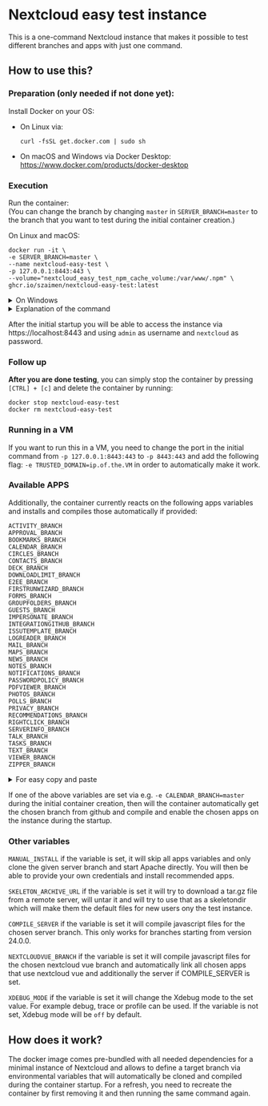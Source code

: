 # Nextcloud easy test instance
This is a one-command Nextcloud instance that makes it possible to test different branches and apps with just one command.

## How to use this?

### Preparation (only needed if not done yet):
Install Docker on your OS:
- On Linux via:
    ```shell
    curl -fsSL get.docker.com | sudo sh
    ```
- On macOS and Windows via Docker Desktop:
https://www.docker.com/products/docker-desktop 

### Execution
Run the container:  
(You can change the branch by changing `master` in `SERVER_BRANCH=master` to the branch that you want to test during the initial container creation.)

On Linux and macOS:
```
docker run -it \
-e SERVER_BRANCH=master \
--name nextcloud-easy-test \
-p 127.0.0.1:8443:443 \
--volume="nextcloud_easy_test_npm_cache_volume:/var/www/.npm" \
ghcr.io/szaimen/nextcloud-easy-test:latest
```

<details>
<summary>On Windows</summary>

```
docker run -it ^
-e SERVER_BRANCH=master ^
--name nextcloud-easy-test ^
-p 127.0.0.1:8443:443 ^
--volume="nextcloud_easy_test_npm_cache_volume:/var/www/.npm" ^
ghcr.io/szaimen/nextcloud-easy-test:latest
```

</details>

<details>
<summary>Explanation of the command</summary>

`docker run -it`  
This command creates a new docker container.

`-e SERVER_BRANCH=master`  
This inserts the environment variable `SERVER_BRANCH` into the container and sets it to the value `master`. 

`--name nextcloud-easy-test`  
This gives the container a distinct name `nextcloud-easy-test` so that you are able to easily run other docker commands on the container.

`-p 127.0.0.1:8443:443`  
This makes the container listen on `localhost` and maps the host port `8443` to the container port `443` so that you are able to access the container by opening https://localhost:8443.

`--volume="nextcloud_easy_test_npm_cache_volume:/var/www/.npm"`
This stores the npm cache in a docker volume so that compiling apps takes less time from the second time. You can clean it with `sudo docker volume rm nextcloud_easy_test_npm_cache_volume`.

`ghcr.io/szaimen/nextcloud-easy-test:latest`  
This is the image name that you will use as base for the container. `latest` is the tag that will be used.

---

</details>

After the initial startup you will be able to access the instance via https://localhost:8443 and using `admin` as username and `nextcloud` as password.

### Follow up

**After you are done testing**, you can simply stop the container by pressing `[CTRL] + [c]` and delete the container by running:
```
docker stop nextcloud-easy-test
docker rm nextcloud-easy-test
```

### Running in a VM
If you want to run this in a VM, you need to change the port in the initial command from `-p 127.0.0.1:8443:443` to `-p 8443:443` and add the following flag: `-e TRUSTED_DOMAIN=ip.of.the.VM` in order to automatically make it work.

### Available APPS
Additionally, the container currently reacts on the following apps variables and installs and compiles those automatically if provided:
```
ACTIVITY_BRANCH
APPROVAL_BRANCH
BOOKMARKS_BRANCH
CALENDAR_BRANCH
CIRCLES_BRANCH
CONTACTS_BRANCH
DECK_BRANCH
DOWNLOADLIMIT_BRANCH
E2EE_BRANCH
FIRSTRUNWIZARD_BRANCH
FORMS_BRANCH
GROUPFOLDERS_BRANCH
GUESTS_BRANCH
IMPERSONATE_BRANCH
INTEGRATIONGITHUB_BRANCH
ISSUTEMPLATE_BRANCH
LOGREADER_BRANCH
MAIL_BRANCH
MAPS_BRANCH
NEWS_BRANCH
NOTES_BRANCH
NOTIFICATIONS_BRANCH
PASSWORDPOLICY_BRANCH
PDFVIEWER_BRANCH
PHOTOS_BRANCH
POLLS_BRANCH
PRIVACY_BRANCH
RECOMMENDATIONS_BRANCH
RIGHTCLICK_BRANCH
SERVERINFO_BRANCH
TALK_BRANCH
TASKS_BRANCH
TEXT_BRANCH
VIEWER_BRANCH
ZIPPER_BRANCH
```

<details>
<summary>For easy copy and paste</summary>

```
-e ACTIVITY_BRANCH=master \
-e APPROVAL_BRANCH=master \
-e BOOKMARKS_BRANCH=master \
-e CALENDAR_BRANCH=main \
-e CIRCLES_BRANCH=master \
-e CONTACTS_BRANCH=main \
-e DECK_BRANCH=master \
-e DOWNLOADLIMIT_BRANCH=master \
-e E2EE_BRANCH=master \
-e FIRSTRUNWIZARD_BRANCH=master \
-e FORMS_BRANCH=master \
-e GROUPFOLDERS_BRANCH=master \
-e GUESTS_BRANCH=master \
-e IMPERSONATE_BRANCH=master \
-e INTEGRATIONGITHUB_BRANCH=main \
-e ISSUTEMPLATE_BRANCH=master \
-e LOGREADER_BRANCH=master \
-e MAIL_BRANCH=main \
-e MAPS_BRANCH=master \
-e NEWS_BRANCH=master \
-e NOTES_BRANCH=master \
-e NOTIFICATIONS_BRANCH=master \
-e PASSWORDPOLICY_BRANCH=master \
-e PDFVIEWER_BRANCH=master \
-e PHOTOS_BRANCH=master \
-e POLLS_BRANCH=master \
-e PRIVACY_BRANCH=master \
-e RECOMMENDATIONS_BRANCH=master \
-e RIGHTCLICK_BRANCH=master \
-e SERVERINFO_BRANCH=master \
-e TALK_BRANCH=master \
-e TASKS_BRANCH=master \
-e TEXT_BRANCH=main \
-e VIEWER_BRANCH=master \
-e ZIPPER_BRANCH=master \
```

</details>

If one of the above variables are set via e.g. `-e CALENDAR_BRANCH=master` during the initial container creation, then will the container automatically get the chosen branch from github and compile and enable the chosen apps on the instance during the startup.

### Other variables
`MANUAL_INSTALL` if the variable is set, it will skip all apps variables and only clone the given server branch and start Apache directly. You will then be able to provide your own credentials and install recommended apps.

`SKELETON_ARCHIVE_URL` if the variable is set it will try to download a tar.gz file from a remote server, will untar it and will try to use that as a skeletondir which will make them the default files for new users ony the test instance.

`COMPILE_SERVER` if the variable is set it will compile javascript files for the chosen server branch. This only works for branches starting from version 24.0.0.

`NEXTCLOUDVUE_BRANCH` if the variable is set it will compile javascript files for the chosen nextcloud vue branch and automatically link all chosen apps that use nextcloud vue and additionally the server if COMPILE_SERVER is set.

`XDEBUG_MODE` if the variable is set it will change the Xdebug mode to the set value. For example debug, trace or profile can be used. If the variable is not set, Xdebug mode will be `off` by default.

## How does it work?
The docker image comes pre-bundled with all needed dependencies for a minimal instance of Nextcloud and allows to define a target branch via environmental variables that will automatically be cloned and compiled during the container startup. For a refresh, you need to recreate the container by first removing it and then running the same command again.
